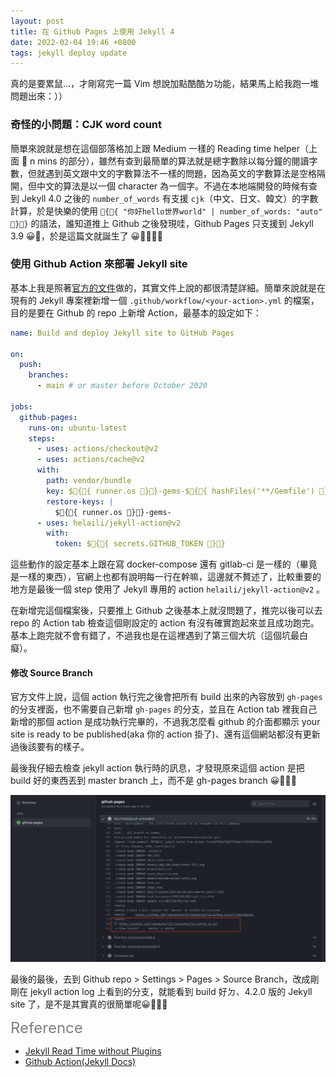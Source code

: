 ```yaml
---
layout: post
title: 在 Github Pages 上使用 Jekyll 4
date: 2022-02-04 19:46 +0800
tags: jekyll deploy update
---
```


真的是要累鼠...，才剛寫完一篇 Vim 想說加點酷酷ㄉ功能，結果馬上給我跑一堆問題出來：））

### 奇怪的小問題：CJK word count
簡單來說就是想在這個部落格加上跟 Medium 一樣的 Reading time helper（上面 👀 n mins 的部分），雖然有查到最簡單的算法就是總字數除以每分鐘的閱讀字數，但就遇到英文跟中文的字數算法不一樣的問題，因為英文的字數算法是空格隔開，但中文的算法是以一個 character 為一個字。不過在本地端開發的時候有查到 Jekyll 4.0 之後的 `number_of_words` 有支援 `cjk`（中文、日文、韓文）的字數計算，於是快樂的使用 `{{ "你好hello世界world" | number_of_words: "auto" }}` 的語法，誰知道推上 Github 之後發現哇，Github Pages 只支援到 Jekyll 3.9 😀🔪，於是這篇文就誕生了 😀🔪🔪🔪🔪

### 使用 Github Action 來部署 Jekyll site
基本上我是照著[官方的文件](https://jekyllrb.com/docs/continuous-integration/github-actions/)做的，其實文件上說的都很清楚詳細。簡單來說就是在現有的 Jekyll 專案裡新增一個 `.github/workflow/<your-action>.yml` 的檔案，目的是要在 Github 的 repo 上新增 Action，最基本的設定如下：

```yml
name: Build and deploy Jekyll site to GitHub Pages

on:
  push:
    branches:
      - main # or master before October 2020

jobs:
  github-pages:
    runs-on: ubuntu-latest
    steps:
      - uses: actions/checkout@v2
      - uses: actions/cache@v2
      with:
        path: vendor/bundle
        key: ${{ runner.os }}-gems-${{ hashFiles('**/Gemfile') }}
        restore-keys: |
          ${{ runner.os }}-gems-
      - uses: helaili/jekyll-action@v2
        with:
          token: ${{ secrets.GITHUB_TOKEN }}
```

這些動作的設定基本上跟在寫 docker-compose 還有 gitlab-ci 是一樣的（畢竟是一樣的東西），官網上也都有說明每一行在幹嘛，這邊就不贅述了，比較重要的地方是最後一個 step 使用了 Jekyll 專用的 action `helaili/jekyll-action@v2` 。

在新增完這個檔案後，只要推上 Github 之後基本上就沒問題了，推完以後可以去 repo 的 Action tab 檢查這個剛設定的 action 有沒有確實跑起來並且成功跑完。基本上跑完就不會有錯了，不過我也是在這裡遇到了第三個大坑（這個坑最白癡）。

#### 修改 Source Branch
官方文件上說，這個 action 執行完之後會把所有 build 出來的內容放到 `gh-pages` 的分支裡面，也不需要自己新增 `gh-pages` 的分支，並且在 Action tab 裡我自己新增的那個 action 是成功執行完畢的，不過我怎麼看 github 的介面都顯示 your site is ready to be published(aka 你的 action 掛了)、還有這個網站都沒有更新過後該要有的樣子。

最後我仔細去檢查 jekyll action 執行時的訊息，才發現原來這個 action 是把 build 好的東西丟到 master branch 上，而不是 gh-pages branch 😀🔪🔪🔪

![](/assets/img/action-log.png)

最後的最後，去到 Github repo > Settings > Pages > Source Branch，改成剛剛在 jekyll action log 上看到的分支，就能看到 build 好ㄉ、4.2.0 版的 Jekyll site 了，是不是其實真的很簡單呢😀🔪🔪🔪

<font color="grey" style="font-size: 24px">Reference</font>
* [Jekyll Read Time without Plugins](https://int3ractive.com/blog/2018/jekyll-read-time-without-plugins/)
* [Github Action(Jekyll Docs)](https://jekyllrb.com/docs/continuous-integration/github-actions/)
